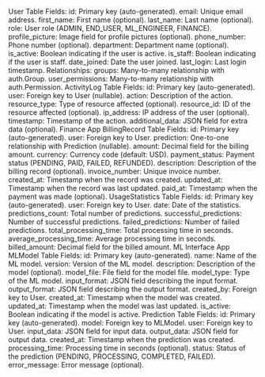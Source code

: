 User Table
Fields:
id: Primary key (auto-generated).
email: Unique email address.
first_name: First name (optional).
last_name: Last name (optional).
role: User role (ADMIN, END_USER, ML_ENGINEER, FINANCE).
profile_picture: Image field for profile pictures (optional).
phone_number: Phone number (optional).
department: Department name (optional).
is_active: Boolean indicating if the user is active.
is_staff: Boolean indicating if the user is staff.
date_joined: Date the user joined.
last_login: Last login timestamp.
Relationships:
groups: Many-to-many relationship with auth.Group.
user_permissions: Many-to-many relationship with auth.Permission.
ActivityLog Table
Fields:
id: Primary key (auto-generated).
user: Foreign key to User (nullable).
action: Description of the action.
resource_type: Type of resource affected (optional).
resource_id: ID of the resource affected (optional).
ip_address: IP address of the user (optional).
timestamp: Timestamp of the action.
additional_data: JSON field for extra data (optional).
Finance App
BillingRecord Table
Fields:
id: Primary key (auto-generated).
user: Foreign key to User.
prediction: One-to-one relationship with Prediction (nullable).
amount: Decimal field for the billing amount.
currency: Currency code (default: USD).
payment_status: Payment status (PENDING, PAID, FAILED, REFUNDED).
description: Description of the billing record (optional).
invoice_number: Unique invoice number.
created_at: Timestamp when the record was created.
updated_at: Timestamp when the record was last updated.
paid_at: Timestamp when the payment was made (optional).
UsageStatistics Table
Fields:
id: Primary key (auto-generated).
user: Foreign key to User.
date: Date of the statistics.
predictions_count: Total number of predictions.
successful_predictions: Number of successful predictions.
failed_predictions: Number of failed predictions.
total_processing_time: Total processing time in seconds.
average_processing_time: Average processing time in seconds.
billed_amount: Decimal field for the billed amount.
ML Interface App
MLModel Table
Fields:
id: Primary key (auto-generated).
name: Name of the ML model.
version: Version of the ML model.
description: Description of the model (optional).
model_file: File field for the model file.
model_type: Type of the ML model.
input_format: JSON field describing the input format.
output_format: JSON field describing the output format.
created_by: Foreign key to User.
created_at: Timestamp when the model was created.
updated_at: Timestamp when the model was last updated.
is_active: Boolean indicating if the model is active.
Prediction Table
Fields:
id: Primary key (auto-generated).
model: Foreign key to MLModel.
user: Foreign key to User.
input_data: JSON field for input data.
output_data: JSON field for output data.
created_at: Timestamp when the prediction was created.
processing_time: Processing time in seconds (optional).
status: Status of the prediction (PENDING, PROCESSING, COMPLETED, FAILED).
error_message: Error message (optional).